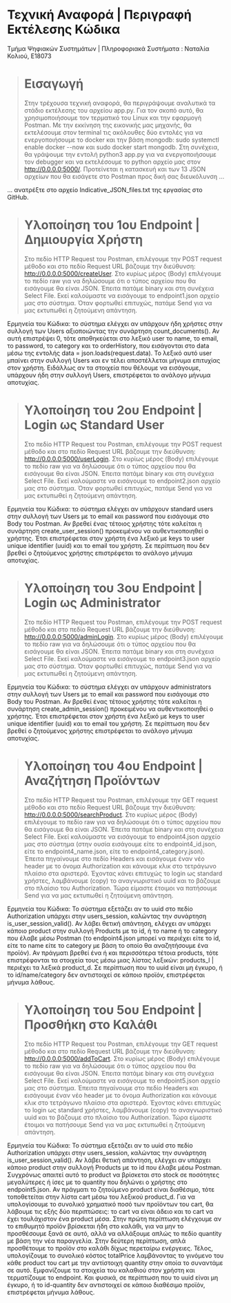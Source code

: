 # Τεχνική Αναφορά | Περιγραφή Εκτέλεσης Κώδικα
Τμήμα Ψηφιακών Συστημάτων | Πληροφοριακά Συστήματα : Ναταλία Κολιού, Ε18073
> # Εισαγωγή
> Στην τρέχουσα τεχνική αναφορά, θα περιγράψουμε αναλυτικά τα στάδιο εκτέλεσης του αρχείου app.py. Για τον σκοπό αυτό, θα χρησιμοποιήσουμε τον τερματικό του Linux και την εφαρμογή Postman. Με την εκκίνηση της εικονικής μας μηχανής, θα εκτελέσουμε στον terminal τις ακόλουθες δύο εντολές για να ενεργοποιήσουμε το docker και την βάση mongodb: sudo systemctl enable docker --now και sudo docker start mongodb. Στη συνέχεια, θα γράψουμε την εντολή python3 app.py για να ενεργοποιήσουμε τον debugger και να εκτελέσουμε το python αρχείο μας στον http://0.0.0.0:5000/. Προτείνεται η κατασκευή και των 13 JSON αρχείων που θα εισάγετε στο Postman προς δική σας διευκόλυνση ...

... ανατρέξτε στο αρχείο Indicative_JSON_files.txt της εργασίας στο GitHub.
> # Υλοποίηση του 1ου Endpoint | Δημιουργία Χρήστη
> Στο πεδίο HTTP Request του Postman, επιλέγουμε την POST request μέθοδο και στο πεδίο Request URL βάζουμε την διεύθυνση: http://0.0.0.0:5000/createUser. Στο κυρίως μέρος (Body) επιλέγουμε το πεδίο raw για να δηλώσουμε ότι ο τύπος αρχείου που θα εισάγουμε θα είναι JSON. Έπειτα πατάμε binary και στη συνέχεια Select File. Εκεί καλούμαστε να εισάγουμε το endpoint1.json αρχείο μας στο σύστημα. Όταν φορτωθεί επιτυχώς, πατάμε Send για να μας εκτυπωθεί η ζητούμενη απάντηση.

Ερμηνεία του Κώδικα: το σύστημα ελέγχει αν υπάρχουν ήδη χρήστες στην συλλογή των Users αξιοποιώντας την συνάρτηση count_documents(). Αν αυτή επιστρέψει 0, τότε αποθηκεύεται στο λεξικό user το name, το email, το password, το category και το orderHistory, που εισάγονται στο data μέσω της εντολής data = json.loads(request.data). Το λεξικό αυτό user μπαίνει στην συλλογή Users και εν τέλει αποστέλλεται μήνυμα επιτυχίας στον χρήστη. Ειδάλλως αν τα στοιχεία που θέλουμε να εισάγουμε, υπάρχουν ήδη στην συλλογή Users, επιστρέφεται το ανάλογο μήνυμα αποτυχίας.
> # Υλοποίηση του 2ου Endpoint | Login ως Standard User
> Στο πεδίο HTTP Request του Postman, επιλέγουμε την POST request μέθοδο και στο πεδίο Request URL βάζουμε την διεύθυνση: http://0.0.0.0:5000/userLogin. Στο κυρίως μέρος (Body) επιλέγουμε το πεδίο raw για να δηλώσουμε ότι ο τύπος αρχείου που θα εισάγουμε θα είναι JSON. Έπειτα πατάμε binary και στη συνέχεια Select File. Εκεί καλούμαστε να εισάγουμε το endpoint2.json αρχείο μας στο σύστημα. Όταν φορτωθεί επιτυχώς, πατάμε Send για να μας εκτυπωθεί η ζητούμενη απάντηση.

Ερμηνεία του Κώδικα: το σύστημα ελέγχει αν υπάρχουν standard users στην συλλογή των Users με το email και password που εισάγουμε στο Body του Postman. Αν βρεθεί ένας τέτοιος χρήστης τότε καλείται η συνάρτηση create_user_session() προκειμένου να αυθεντικοποιηθεί ο χρήστης. Έτσι επιστρέφεται στον χρήστη ένα λεξικό με keys το user unique identifier (uuid) και το email του χρήστη. Σε περίπτωση που δεν βρεθεί ο ζητούμενος χρήστης επιστρέφεται το ανάλογο μήνυμα αποτυχίας.
> # Υλοποίηση του 3ου Endpoint | Login ως Administrator
> Στο πεδίο HTTP Request του Postman, επιλέγουμε την POST request μέθοδο και στο πεδίο Request URL βάζουμε την διεύθυνση: http://0.0.0.0:5000/adminLogin. Στο κυρίως μέρος (Body) επιλέγουμε το πεδίο raw για να δηλώσουμε ότι ο τύπος αρχείου που θα εισάγουμε θα είναι JSON. Έπειτα πατάμε binary και στη συνέχεια Select File. Εκεί καλούμαστε να εισάγουμε το endpoint3.json αρχείο μας στο σύστημα. Όταν φορτωθεί επιτυχώς, πατάμε Send για να μας εκτυπωθεί η ζητούμενη απάντηση.

Ερμηνεία του Κώδικα: το σύστημα ελέγχει αν υπάρχουν administrators στην συλλογή των Users με το email και password που εισάγουμε στο Body του Postman. Αν βρεθεί ένας τέτοιος χρήστης τότε καλείται η συνάρτηση create_admin_session() προκειμένου να αυθεντικοποιηθεί ο χρήστης. Έτσι επιστρέφεται στον χρήστη ένα λεξικό με keys το user unique identifier (uuid) και το email του χρήστη. Σε περίπτωση που δεν βρεθεί ο ζητούμενος χρήστης επιστρέφεται το ανάλογο μήνυμα αποτυχίας.
> # Υλοποίηση του 4ου Endpoint | Αναζήτηση Προϊόντων
> Στο πεδίο HTTP Request του Postman, επιλέγουμε την GET request μέθοδο και στο πεδίο Request URL βάζουμε την διεύθυνση: http://0.0.0.0:5000/searchProduct. Στο κυρίως μέρος (Body) επιλέγουμε το πεδίο raw για να δηλώσουμε ότι ο τύπος αρχείου που θα εισάγουμε θα είναι JSON. Έπειτα πατάμε binary και στη συνέχεια Select File. Εκεί καλούμαστε να εισάγουμε το endpoint4.json αρχείο μας στο σύστημα (στην ουσία εισάγουμε είτε το endpoint4_id.json, είτε το endpoint4_name.json, είτε το endpoint4_category.json). Έπειτα πηγαίνουμε στο πεδίο Headers και εισάγουμε έναν νέο header με το όνομα Authorization και κάνουμε κλικ στο τετράγωνο πλαίσιο στα αριστερά. Έχοντας κάνει επιτυχώς το login ως standard χρήστες, λαμβάνουμε (copy) το αναγνωριστικό uuid και το βάζουμε στο πλαίσιο του Authorization. Τώρα είμαστε έτοιμοι να πατήσουμε Send για να μας εκτυπωθεί η ζητούμενη απάντηση.

Ερμηνεία του Κώδικα: Το σύστημα εξετάζει αν το uuid στο πεδίο Authorization υπάρχει στην users_session, καλώντας την συνάρτηση is_user_session_valid(). Αν λάβει θετική απάντηση, ελέγχει αν υπάρχει κάποιο product στην συλλογή Products με το id, ή το name ή το category που έλαβε μέσω Postman (το endpoint4.json μπορεί να περιέχει είτε το id, είτε το name είτε το category με βάση το οποίο θα αναζητήσουμε ένα προϊόν). Αν πράγματι βρεθεί ένα ή και περισσότερα τέτοια products, τότε επιστρέφονται τα στοιχεία τους μέσω μιας λίστας λεξικών: products_l | περιέχει τα λεξικά product_d. Σε περίπτωση που το uuid είναι μη έγκυρο, ή το id/name/category δεν αντιστοιχεί σε κάποιο προϊόν, επιστρέφεται μήνυμα λάθους.
> # Υλοποίηση του 5ου Endpoint | Προσθήκη στο Καλάθι
> Στο πεδίο HTTP Request του Postman, επιλέγουμε την GET request μέθοδο και στο πεδίο Request URL βάζουμε την διεύθυνση: http://0.0.0.0:5000/addToCart. Στο κυρίως μέρος (Body) επιλέγουμε το πεδίο raw για να δηλώσουμε ότι ο τύπος αρχείου που θα εισάγουμε θα είναι JSON. Έπειτα πατάμε binary και στη συνέχεια Select File. Εκεί καλούμαστε να εισάγουμε το endpoint5.json αρχείο μας στο σύστημα. Έπειτα πηγαίνουμε στο πεδίο Headers και εισάγουμε έναν νέο header με το όνομα Authorization και κάνουμε κλικ στο τετράγωνο πλαίσιο στα αριστερά. Έχοντας κάνει επιτυχώς το login ως standard χρήστες, λαμβάνουμε (copy) το αναγνωριστικό uuid και το βάζουμε στο πλαίσιο του Authorization. Τώρα είμαστε έτοιμοι να πατήσουμε Send για να μας εκτυπωθεί η ζητούμενη απάντηση.

Ερμηνεία του Κώδικα: Το σύστημα εξετάζει αν το uuid στο πεδίο Authorization υπάρχει στην users_session, καλώντας την συνάρτηση is_user_session_valid(). Αν λάβει θετική απάντηση, ελέγχει αν υπάρχει κάποιο product στην συλλογή Products με το id που έλαβε μέσω Postman. Συγχρόνως απαιτεί αυτό το product να βρίσκεται στο stock σε ποσότητες μεγαλύτερες ή ίσες με το quantity που δηλώνει ο χρήστης στο endpoint5.json. Αν πράγματι το ζητούμενο product είναι διαθέσιμο, τότε τοποθετείται στην λίστα cart μέσω του λεξικού product_d. Για να υπολογίσουμε το συνολικό χρηματικό ποσό των προϊόντων του cart, θα λάβουμε τις εξής δύο περιπτώσεις: το cart να είναι άδειο και το cart να έχει τουλάχιστον ένα product μέσα. Στην πρώτη περίπτωση ελέγχουμε αν το επιθυμητό προϊόν βρίσκεται ήδη στο καλάθι, για να μην το προσθέσουμε ξανά σε αυτό, αλλά να αλλάξουμε απλώς το πεδίο quantity με βάση την νέα παραγγελία. Στην δεύτερη περίπτωση, απλά προσθέτουμε το προϊόν στο καλάθι δίχως περεταίρω ενέργειες. Τέλος, υπολογίζουμε το συνολικό κόστος totalPrice λαμβάνοντας το γινόμενο του κάθε product του cart με την αντίστοιχη quantity στην οποία το συναντάμε σε αυτό. Εμφανίζουμε τα στοιχεία του καλαθιού στον χρήστη και τερματίζουμε το endpoint. Και φυσικά, σε περίπτωση που το uuid είναι μη έγκυρο, ή το id-quantity δεν αντιστοιχεί σε κάποιο διαθέσιμο προϊόν, επιστρέφεται μήνυμα λάθους.
